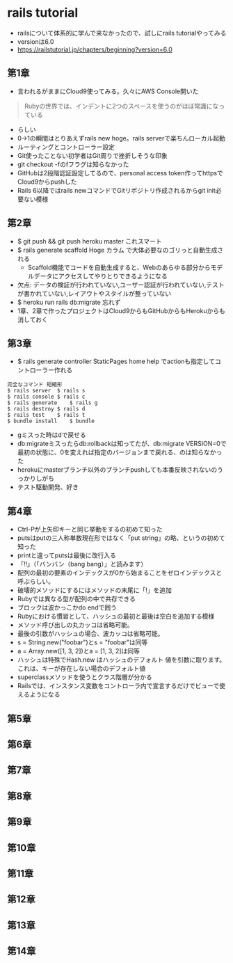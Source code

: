 # rails tutorial
- railsについて体系的に学んで来なかったので、試しにrails tutorialやってみる
- versionは6.0
- https://railstutorial.jp/chapters/beginning?version=6.0

## 第1章
- 言われるがままにCloud9使ってみる。久々にAWS Console開いた
>Rubyの世界では、インデントに2つのスペースを使うのがほぼ常識になっている
- らしい
- 0→1の瞬間はとりあえずrails new hoge。rails serverで楽ちんローカル起動
- ルーティングとコントローラー設定
- Git使ったことない初学者はGit周りで挫折しそうな印象
- git checkout -fのfフラグは知らなかった
- GitHubは2段階認証設定してるので、personal access token作ってhttpsでCloud9からpushした
- Rails 6以降ではrails newコマンドでGitリポジトリ作成されるからgit init必要ない模様

## 第2章
- $ git push && git push heroku master これスマート
- $ rails generate scaffold Hoge カラム で大体必要なのゴリっと自動生成される
  - Scaffold機能でコードを自動生成すると、Webのあらゆる部分からモデルデータにアクセスしてやりとりできるようになる
- 欠点: データの検証が行われていない,ユーザー認証が行われていない,テストが書かれていない,レイアウトやスタイルが整っていない
- $ heroku run rails db:migrate 忘れず
- 1章、2章で作ったプロジェクトはCloud9からもGitHubからもHerokuからも消しておく

## 第3章
- $ rails generate controller StaticPages home help でactionも指定してコントローラー作れる
```
完全なコマンド	短縮形
$ rails server	$ rails s
$ rails console	$ rails c
$ rails generate	$ rails g
$ rails destroy	$ rails d
$ rails test	$ rails t
$ bundle install	$ bundle
```
- gミスった時はdで戻せる
- db:migrateミスったらdb:rollbackは知ってたが、db:migrate VERSION=0で最初の状態に、0を変えれば指定のバージョンまで戻れる、のは知らなかった
- herokuにmasterブランチ以外のブランチpushしても本番反映されないのうっかりしがち
- テスト駆動開発、好き

## 第4章
- Ctrl-Pが上矢印キーと同じ挙動をするの初めて知った
- putsはputの三人称単数現在形ではなく「put string」の略、というの初めて知った
- printと違ってputsは最後に改行入る
- 「!!」（「バンバン（bang bang）」と読みます）
- 配列の最初の要素のインデックスが0から始まることをゼロインデックスと呼ぶらしい。
- 破壊的メソッドにするにはメソッドの末尾に「!」を追加
- Rubyでは異なる型が配列の中で共存できる
- ブロックは波かっこかdo endで囲う
- Rubyにおける慣習として、ハッシュの最初と最後は空白を追加する模様
- メソッド呼び出しの丸カッコは省略可能。
- 最後の引数がハッシュの場合、波カッコは省略可能。
- s = String.new("foobar")とs = "foobar"は同等
- a = Array.new([1, 3, 2])とa = [1, 3, 2]は同等
- ハッシュは特殊でHash.new はハッシュのデフォルト 値を引数に取ります。これは、キーが存在しない場合のデフォルト値
- superclassメソッドを使うとクラス階層が分かる
- Railsでは、インスタンス変数をコントローラ内で宣言するだけでビューで使えるようになる

## 第5章

## 第6章

## 第7章

## 第8章

## 第9章

## 第10章

## 第11章

## 第12章

## 第13章

## 第14章
